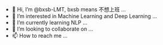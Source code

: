 - 👋 Hi, I’m @bxsb-LMT, bxsb means 不想上班 ...
- 👀 I’m interested in Machine Learning and Deep Learning ...
- 🌱 I’m currently learning NLP ...
- 💞️ I’m looking to collaborate on ...
- 📫 How to reach me ...

<!---
bxsb-LMT/bxsb-LMT is a ✨ special ✨ repository because its `README.md` (this file) appears on your GitHub profile.
You can click the Preview link to take a look at your changes.
--->
